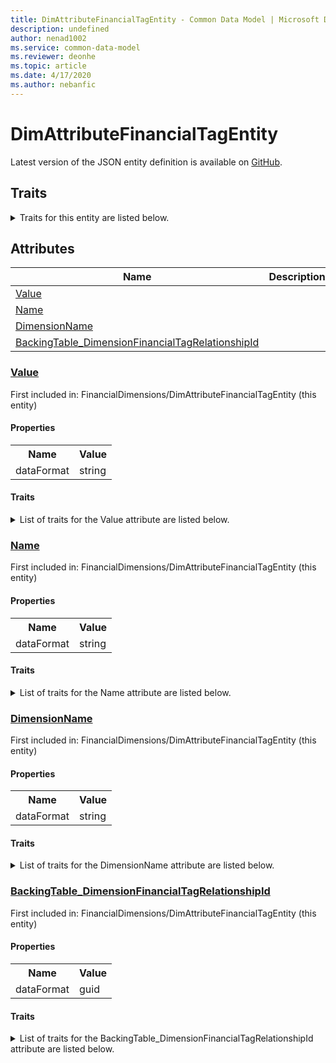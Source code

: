 ```yaml
---
title: DimAttributeFinancialTagEntity - Common Data Model | Microsoft Docs
description: undefined
author: nenad1002
ms.service: common-data-model
ms.reviewer: deonhe
ms.topic: article
ms.date: 4/17/2020
ms.author: nebanfic
---
```


# DimAttributeFinancialTagEntity

  
 Latest version of the JSON entity definition is available on <a href="https://github.com/Microsoft/CDM/tree/master/schemaDocuments/core/erp/Entities/Finance/FinancialDimensions/DimAttributeFinancialTagEntity.cdm.json" target="_blank">GitHub</a>.  

## Traits

<details>
<summary>Traits for this entity are listed below.  
</summary>

**is.CDM.entityVersion**  
  <table><tr><th>Parameter</th><th>Value</th><th>Data type</th><th>Explanation</th></tr><tr><td>versionNumber</td><td>"1.0.0"</td><td>string</td><td>semantic version number of the entity</td></tr></table>

**is.application.releaseVersion**  
  <table><tr><th>Parameter</th><th>Value</th><th>Data type</th><th>Explanation</th></tr><tr><td>releaseVersion</td><td>"10.0.13.0"</td><td>string</td><td>semantic version number of the application introducing this entity</td></tr></table>

</details>

## Attributes

|Name|Description|First Included in Instance|
|---|---|---|
|[Value](#Value)||<a href="DimAttributeFinancialTagEntity.md" target="_blank">FinancialDimensions/DimAttributeFinancialTagEntity</a>|
|[Name](#Name)||<a href="DimAttributeFinancialTagEntity.md" target="_blank">FinancialDimensions/DimAttributeFinancialTagEntity</a>|
|[DimensionName](#DimensionName)||<a href="DimAttributeFinancialTagEntity.md" target="_blank">FinancialDimensions/DimAttributeFinancialTagEntity</a>|
|[BackingTable_DimensionFinancialTagRelationshipId](#BackingTable_DimensionFinancialTagRelationshipId)||<a href="DimAttributeFinancialTagEntity.md" target="_blank">FinancialDimensions/DimAttributeFinancialTagEntity</a>|

### <a href=#Value name="Value">Value</a>

First included in: FinancialDimensions/DimAttributeFinancialTagEntity (this entity)  

#### Properties

<table><tr><th>Name</th><th>Value</th></tr><tr><td>dataFormat</td><td>string</td></tr></table>

#### Traits

<details>
<summary>List of traits for the Value attribute are listed below.</summary>

**is.dataFormat.character**  
**is.dataFormat.big**  
**is.dataFormat.array**  
**is.dataFormat.character**  
**is.dataFormat.array**  
</details>

### <a href=#Name name="Name">Name</a>

First included in: FinancialDimensions/DimAttributeFinancialTagEntity (this entity)  

#### Properties

<table><tr><th>Name</th><th>Value</th></tr><tr><td>dataFormat</td><td>string</td></tr></table>

#### Traits

<details>
<summary>List of traits for the Name attribute are listed below.</summary>

**is.dataFormat.character**  
**is.dataFormat.big**  
**is.dataFormat.array**  
**is.dataFormat.character**  
**is.dataFormat.array**  
</details>

### <a href=#DimensionName name="DimensionName">DimensionName</a>

First included in: FinancialDimensions/DimAttributeFinancialTagEntity (this entity)  

#### Properties

<table><tr><th>Name</th><th>Value</th></tr><tr><td>dataFormat</td><td>string</td></tr></table>

#### Traits

<details>
<summary>List of traits for the DimensionName attribute are listed below.</summary>

**is.dataFormat.character**  
**is.dataFormat.big**  
**is.dataFormat.array**  
**is.dataFormat.character**  
**is.dataFormat.array**  
</details>

### <a href=#BackingTable_DimensionFinancialTagRelationshipId name="BackingTable_DimensionFinancialTagRelationshipId">BackingTable_DimensionFinancialTagRelationshipId</a>

First included in: FinancialDimensions/DimAttributeFinancialTagEntity (this entity)  

#### Properties

<table><tr><th>Name</th><th>Value</th></tr><tr><td>dataFormat</td><td>guid</td></tr></table>

#### Traits

<details>
<summary>List of traits for the BackingTable_DimensionFinancialTagRelationshipId attribute are listed below.</summary>

**is.dataFormat.character**  
**is.dataFormat.big**  
**is.dataFormat.array**  
**is.dataFormat.guid**  
**means.identity.entityId**  
**is.linkedEntity.identifier**  
Marks the attribute(s) that hold foreign key references to a linked (used as an attribute) entity. This attribute is added to the resolved entity to enumerate the referenced entities.  <table><tr><th>Parameter</th><th>Value</th><th>Data type</th><th>Explanation</th></tr><tr><td>entityReferences</td><td><table><tr><th>entityReference</th><th>attributeReference</th></tr><tr><td><a href="../../../Tables/Finance/FinancialDimensions/Main/DimensionFinancialTag.md" target="_blank">/core/erp/Tables/Finance/FinancialDimensions/Main/DimensionFinancialTag.cdm.json/DimensionFinancialTag</a></td><td><a href="../../../Tables/Finance/FinancialDimensions/Main/DimensionFinancialTag.md#RecId" target="_blank">RecId</a></td></tr></table></td><td>entity</td><td>a reference to the constant entity holding the list of entity references</td></tr></table>

**is.dataFormat.guid**  
**is.dataFormat.character**  
**is.dataFormat.array**  
</details>

